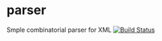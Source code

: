 # parser
Smple combinatorial parser for XML
[![Build Status](https://travis-ci.com/disDeal/parser.svg?branch=master)](https://travis-ci.com/disDeal/parser)